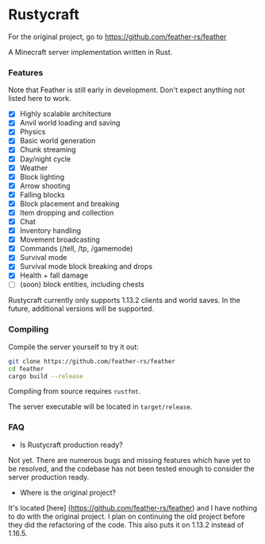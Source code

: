 # Rustycraft

For the original project, go to https://github.com/feather-rs/feather

A Minecraft server implementation written in Rust.

### Features

Note that Feather is still early in development. Don't expect anything not listed here to work.

- [x] Highly scalable architecture
- [x] Anvil world loading and saving
- [x] Physics
- [x] Basic world generation
- [x] Chunk streaming
- [x] Day/night cycle
- [x] Weather
- [x] Block lighting
- [x] Arrow shooting
- [x] Falling blocks
- [x] Block placement and breaking
- [x] Item dropping and collection
- [x] Chat
- [x] Inventory handling
- [x] Movement broadcasting
- [x] Commands (/tell, /tp, /gamemode)
- [x] Survival mode
- [x] Survival mode block breaking and drops
- [x] Health + fall damage
- [ ] (soon) block entities, including chests

Rustycraft currently only supports 1.13.2 clients and world saves. In the future, additional versions will be supported.

### Compiling
Compile the server yourself to try it out:
```bash
git clone https://github.com/feather-rs/feather
cd feather
cargo build --release
```

Compiling from source requires `rustfmt`.

The server executable will be located in `target/release`.

### FAQ

* Is Rustycraft production ready?

Not yet. There are numerous bugs and missing features which have yet to be resolved,
and the codebase has not been tested enough to consider the server production ready.

* Where is the original project?

It's located [here] (https://github.com/feather-rs/feather) and I have nothing to do
with the original project. I plan on continuing the old project before they did the 
refactoring of the code. This also puts it on 1.13.2 instead of 1.16.5.
